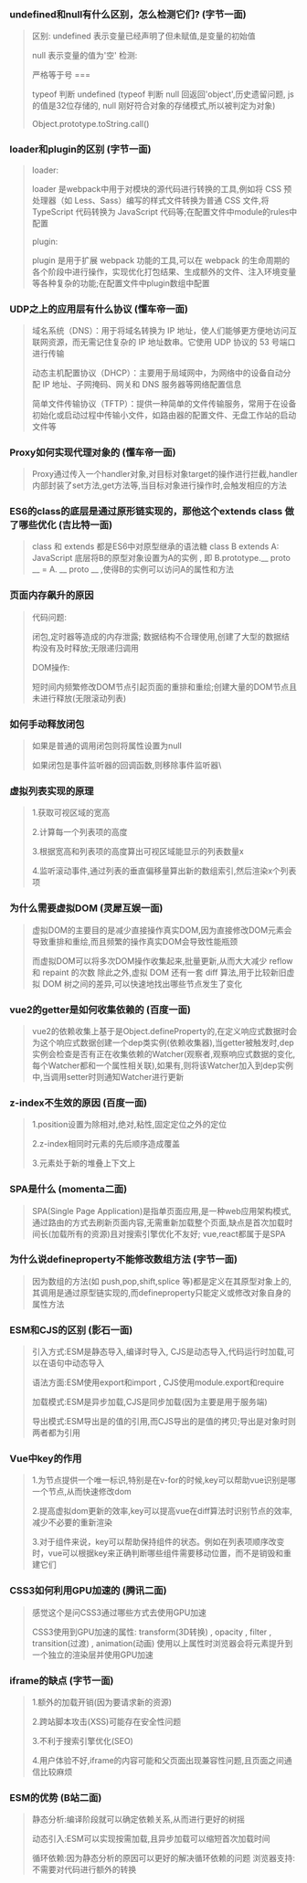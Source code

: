### undefined和null有什么区别，怎么检测它们? (字节一面)

> 区别:
> undefined 表示变量已经声明了但未赋值,是变量的初始值
>
> null 表示变量的值为'空'
> 检测:
>
> 严格等于号 ===
>
> typeof 判断 undefined (typeof 判断 null 回返回'object',历史遗留问题, js 的值是32位存储的, null 刚好符合对象的存储模式,所以被判定为对象)
>
> Object.prototype.toString.call()

### loader和plugin的区别 (字节一面)

> loader:
>
> loader 是webpack中用于对模块的源代码进行转换的工具,例如将 CSS 预处理器（如 Less、Sass）编写的样式文件转换为普通 CSS 文件,将 TypeScript 代码转换为 JavaScript 代码等;在配置文件中module的rules中配置
>
> plugin:
>
> plugin 是用于扩展 webpack 功能的工具,可以在 webpack 的生命周期的各个阶段中进行操作，实现优化打包结果、生成额外的文件、注入环境变量等各种复杂的功能;在配置文件中plugin数组中配置

### UDP之上的应用层有什么协议 (懂车帝一面)

> 域名系统（DNS）：用于将域名转换为 IP 地址，使人们能够更方便地访问互联网资源，而无需记住复杂的 IP 地址数串。它使用 UDP 协议的 53 号端口进行传输
>
> 动态主机配置协议（DHCP）：主要用于局域网中，为网络中的设备自动分配 IP 地址、子网掩码、网关和 DNS 服务器等网络配置信息
>
> 简单文件传输协议（TFTP）：提供一种简单的文件传输服务，常用于在设备初始化或启动过程中传输小文件，如路由器的配置文件、无盘工作站的启动文件等

### Proxy如何实现代理对象的 (懂车帝一面)

> Proxy通过传入一个handler对象,对目标对象target的操作进行拦截,handler内部封装了set方法,get方法等,当目标对象进行操作时,会触发相应的方法

### ES6的class的底层是通过原形链实现的，那他这个extends class 做了哪些优化 (吉比特一面)

> class 和 extends 都是ES6中对原型继承的语法糖
> class B extends A: JavaScript 底层将B的原型对象设置为A的实例 , 即 B.prototype.__ proto __ = A. __ proto __ ,使得B的实例可以访问A的属性和方法

### 页面内存飙升的原因

> 代码问题:
>
> 闭包,定时器等造成的内存泄露; 数据结构不合理使用,创建了大型的数据结构没有及时释放;无限递归调用
>
> DOM操作:
>
> 短时间内频繁修改DOM节点引起页面的重排和重绘;创建大量的DOM节点且未进行释放(无限滚动列表)

### 如何手动释放闭包

> 如果是普通的调用闭包则将属性设置为null
>
> 如果闭包是事件监听器的回调函数,则移除事件监听器\

### 虚拟列表实现的原理

> 1.获取可视区域的宽高
>
> 2.计算每一个列表项的高度
>
> 3.根据宽高和列表项的高度算出可视区域能显示的列表数量x
>
> 4.监听滚动事件,通过列表的垂直偏移量算出新的数组索引,然后渲染x个列表项

### 为什么需要虚拟DOM (灵犀互娱一面)

> 虚拟DOM的主要目的是减少直接操作真实DOM,因为直接修改DOM元素会导致重排和重绘,而且频繁的操作真实DOM会导致性能瓶颈
>
> 而虚拟DOM可以将多次DOM操作收集起来,批量更新,从而大大减少 reflow 和 repaint 的次数
> 除此之外,虚拟 DOM 还有一套 diff 算法,用于比较新旧虚拟 DOM 树之间的差异,可以快速地找出哪些节点发生了变化

### vue2的getter是如何收集依赖的 (百度一面)

> vue2的依赖收集上基于是Object.defineProperty的,在定义响应式数据时会为这个响应式数据创建一个dep类实例(依赖收集器),当getter被触发时,dep实例会检查是否有正在收集依赖的Watcher(观察者,观察响应式数据的变化,每个Watcher都和一个属性相关联),如果有,则将该Watcher加入到dep实例中,当调用setter时则通知Watcher进行更新

### z-index不生效的原因 (百度一面)

> 1.position设置为除相对,绝对,粘性,固定定位之外的定位
>
> 2.z-index相同时元素的先后顺序造成覆盖
>
> 3.元素处于新的堆叠上下文上

### SPA是什么 (momenta二面)

> SPA(Single Page Application)是指单页面应用,是一种web应用架构模式,通过路由的方式去刷新页面内容,无需重新加载整个页面,缺点是首次加载时间长(加载所有的资源)且对搜索引擎优化不友好; vue,react都属于是SPA

### 为什么说defineproperty不能修改数组方法 (字节一面)

> 因为数组的方法(如 push,pop,shift,splice 等)都是定义在其原型对象上的,其调用是通过原型链实现的,而defineproperty只能定义或修改对象自身的属性方法

### ESM和CJS的区别 (影石一面)

> 引入方式:ESM是静态导入,编译时导入, CJS是动态导入,代码运行时加载,可以在语句中动态导入
>
> 语法方面:ESM使用export和import , CJS使用module.export和require
>
> 加载模式:ESM是异步加载,CJS是同步加载(因为主要是用于服务端)
>
> 导出模式:ESM导出是的值的引用,而CJS导出的是值的拷贝;导出是对象时则两者都为引用

### Vue中key的作用

> 1.为节点提供一个唯一标识,特别是在v-for的时候,key可以帮助vue识别是哪一个节点,从而快速修改dom
>
> 2.提高虚拟dom更新的效率,key可以提高vue在diff算法时识别节点的效率,减少不必要的重新渲染
>
> 3.对于组件来说，key可以帮助保持组件的状态。例如在列表项顺序改变时，vue可以根据key来正确判断哪些组件需要移动位置，而不是销毁和重建它们

### CSS3如何利用GPU加速的 (腾讯二面)

> 感觉这个是问CSS3通过哪些方式去使用GPU加速
>
> CSS3使用到GPU加速的属性: transform(3D转换) , opacity , filter , transition(过渡) , animation(动画)
> 使用以上属性时浏览器会将元素提升到一个独立的渲染层并使用GPU加速

### iframe的缺点 (字节一面)

> 1.额外的加载开销(因为要请求新的资源)
>
> 2.跨站脚本攻击(XSS)可能存在安全性问题
>
> 3.不利于搜索引擎优化(SEO)
>
> 4.用户体验不好,iframe的内容可能和父页面出现兼容性问题,且页面之间通信比较麻烦

### ESM的优势 (B站二面)

> 静态分析:编译阶段就可以确定依赖关系,从而进行更好的树摇
>
> 动态引入:ESM可以实现按需加载,且异步加载可以缩短首次加载时间
>
> 循环依赖:因为静态分析的原因可以更好的解决循环依赖的问题
> 浏览器支持:不需要对代码进行额外的转换
